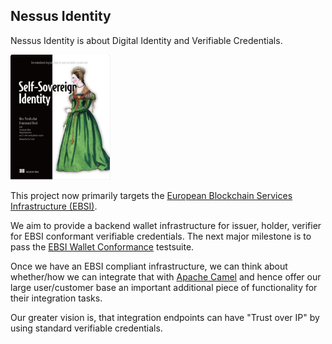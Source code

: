 ## Nessus Identity

Nessus Identity is about Digital Identity and Verifiable Credentials.

[<img src="docs/img/ssi-book.png" height="200" alt="self sovereign identity">](https://www.manning.com/books/self-sovereign-identity)

This project now primarily targets the [European Blockchain Services Infrastructure (EBSI)](https://ec.europa.eu/digital-building-blocks/sites/display/EBSI/Home).

We aim to provide a backend wallet infrastructure for issuer, holder, verifier for EBSI conformant verifiable credentials. 
The next major milestone is to pass the [EBSI Wallet Conformance](https://hub.ebsi.eu/wallet-conformance) testsuite.   

Once we have an EBSI compliant infrastructure, we can think about whether/how we can integrate that with [Apache Camel](https://camel.apache.org/) and
hence offer our large user/customer base an important additional piece of functionality for their integration tasks.

Our greater vision is, that integration endpoints can have "Trust over IP" by using standard verifiable credentials.